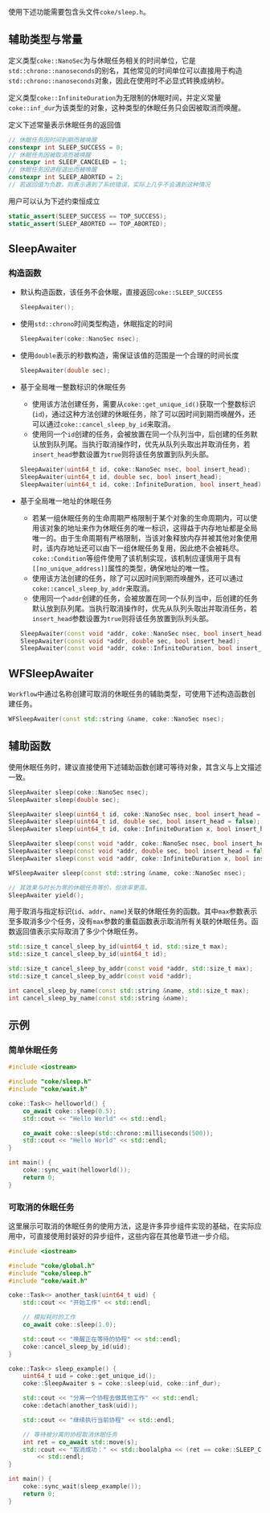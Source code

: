 使用下述功能需要包含头文件`coke/sleep.h`。


## 辅助类型与常量
定义类型`coke::NanoSec`为与休眠任务相关的时间单位，它是`std::chrono::nanoseconds`的别名，其他常见的时间单位可以直接用于构造`std::chrono::nanoseconds`对象，因此在使用时不必显式转换成纳秒。

定义类型`coke::InfiniteDuration`为无限制的休眠时间，并定义常量`coke::inf_dur`为该类型的对象，这种类型的休眠任务只会因被取消而唤醒。

定义下述常量表示休眠任务的返回值

```cpp
// 休眠任务因时间到期而被唤醒
constexpr int SLEEP_SUCCESS = 0;
// 休眠任务因被取消而被唤醒
constexpr int SLEEP_CANCELED = 1;
// 休眠任务因进程退出而被唤醒
constexpr int SLEEP_ABORTED = 2;
// 若返回值为负数，则表示遇到了系统错误，实际上几乎不会遇到这种情况
```

用户可以认为下述约束恒成立

```cpp
static_assert(SLEEP_SUCCESS == TOP_SUCCESS);
static_assert(SLEEP_ABORTED == TOP_ABORTED);
```


## SleepAwaiter
### 构造函数
- 默认构造函数，该任务不会休眠，直接返回`coke::SLEEP_SUCCESS`

    ```cpp
    SleepAwaiter();
    ```

- 使用`std::chrono`时间类型构造，休眠指定的时间

    ```cpp
    SleepAwaiter(coke::NanoSec nsec);
    ```

- 使用`double`表示的秒数构造，需保证该值的范围是一个合理的时间长度

    ```cpp
    SleepAwaiter(double sec);
    ```

- 基于全局唯一整数标识的休眠任务
    - 使用该方法创建任务，需要从`coke::get_unique_id()`获取一个整数标识(`id`)，通过这种方法创建的休眠任务，除了可以因时间到期而唤醒外，还可以通过`coke::cancel_sleep_by_id`来取消。
    - 使用同一个`id`创建的任务，会被放置在同一个队列当中，后创建的任务默认放到队列尾。当执行取消操作时，优先从队列头取出并取消任务，若`insert_head`参数设置为`true`则将该任务放置到队列头部。

    ```cpp
    SleepAwaiter(uint64_t id, coke::NanoSec nsec, bool insert_head);
    SleepAwaiter(uint64_t id, double sec, bool insert_head);
    SleepAwaiter(uint64_t id, coke::InfiniteDuration, bool insert_head);
    ```

- 基于全局唯一地址的休眠任务
    - 若某一组休眠任务的生命周期严格限制于某个对象的生命周期内，可以使用该对象的地址来作为休眠任务的唯一标识，这得益于内存地址都是全局唯一的。由于生命周期有严格限制，当该对象释放内存并被其他对象使用时，该内存地址还可以由下一组休眠任务复用，因此绝不会被耗尽。`coke::Condition`等组件使用了该机制实现，该机制应谨慎用于具有`[[no_unique_address]]`属性的类型，确保地址的唯一性。
    - 使用该方法创建的任务，除了可以因时间到期而唤醒外，还可以通过`coke::cancel_sleep_by_addr`来取消。
    - 使用同一个`addr`创建的任务，会被放置在同一个队列当中，后创建的任务默认放到队列尾。当执行取消操作时，优先从队列头取出并取消任务，若`insert_head`参数设置为`true`则将该任务放置到队列头部。

    ```cpp
    SleepAwaiter(const void *addr, coke::NanoSec nsec, bool insert_head);
    SleepAwaiter(const void *addr, double sec, bool insert_head);
    SleepAwaiter(const void *addr, coke::InfiniteDuration, bool insert_head);
    ```


## WFSleepAwaiter
`Workflow`中通过名称创建可取消的休眠任务的辅助类型，可使用下述构造函数创建任务。

```cpp
WFSleepAwaiter(const std::string &name, coke::NanoSec nsec);
```


## 辅助函数
使用休眠任务时，建议直接使用下述辅助函数创建可等待对象，其含义与上文描述一致。

```cpp
SleepAwaiter sleep(coke::NanoSec nsec);
SleepAwaiter sleep(double sec);

SleepAwaiter sleep(uint64_t id, coke::NanoSec nsec, bool insert_head = false);
SleepAwaiter sleep(uint64_t id, double sec, bool insert_head = false);
SleepAwaiter sleep(uint64_t id, coke::InfiniteDuration x, bool insert_head = false);

SleepAwaiter sleep(const void *addr, coke::NanoSec nsec, bool insert_head = false);
SleepAwaiter sleep(const void *addr, double sec, bool insert_head = false);
SleepAwaiter sleep(const void *addr, coke::InfiniteDuration x, bool insert_head = false);

WFSleepAwaiter sleep(const std::string &name, coke::NanoSec nsec);

// 其效果与时长为零的休眠任务等价，但效率更高。
SleepAwaiter yield();
```

用于取消与指定标识(`id`、`addr`、`name`)关联的休眠任务的函数。其中`max`参数表示至多取消多少个任务，没有`max`参数的重载函数表示取消所有关联的休眠任务。函数返回值表示实际取消了多少个休眠任务。

```cpp
std::size_t cancel_sleep_by_id(uint64_t id, std::size_t max);
std::size_t cancel_sleep_by_id(uint64_t id);

std::size_t cancel_sleep_by_addr(const void *addr, std::size_t max);
std::size_t cancel_sleep_by_addr(const void *addr);

int cancel_sleep_by_name(const std::string &name, std::size_t max);
int cancel_sleep_by_name(const std::string &name);
```


## 示例
### 简单休眠任务
```cpp
#include <iostream>

#include "coke/sleep.h"
#include "coke/wait.h"

coke::Task<> helloworld() {
    co_await coke::sleep(0.5);
    std::cout << "Hello World" << std::endl;

    co_await coke::sleep(std::chrono::milliseconds(500));
    std::cout << "Hello World" << std::endl;
}

int main() {
    coke::sync_wait(helloworld());
    return 0;
}
```

### 可取消的休眠任务
这里展示可取消的休眠任务的使用方法，这是许多异步组件实现的基础，在实际应用中，可直接使用封装好的异步组件，这些内容在其他章节进一步介绍。

```cpp
#include <iostream>

#include "coke/global.h"
#include "coke/sleep.h"
#include "coke/wait.h"

coke::Task<> another_task(uint64_t uid) {
    std::cout << "开始工作" << std::endl;

    // 模拟耗时的工作
    co_await coke::sleep(1.0);

    std::cout << "唤醒正在等待的协程" << std::endl;
    coke::cancel_sleep_by_id(uid);
}

coke::Task<> sleep_example() {
    uint64_t uid = coke::get_unique_id();
    coke::SleepAwaiter s = coke::sleep(uid, coke::inf_dur);

    std::cout << "分离一个协程去做其他工作" << std::endl;
    coke::detach(another_task(uid));

    std::cout << "继续执行当前协程" << std::endl;

    // 等待被分离的协程取消休眠任务
    int ret = co_await std::move(s);
    std::cout << "取消成功：" << std::boolalpha << (ret == coke::SLEEP_CANCELED)
        << std::endl;
}

int main() {
    coke::sync_wait(sleep_example());
    return 0;
}
```
